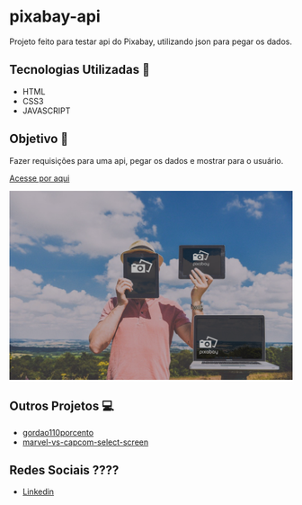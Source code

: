 # pixabay-api
Projeto feito para testar api do Pixabay, utilizando json para pegar os dados.

## Tecnologias Utilizadas 🚀

- HTML
- CSS3
- JAVASCRIPT

## Objetivo 🎯

Fazer requisições para uma api, pegar os dados e mostrar para o usuário.

<a href='https://marcos-sco.github.io/pixabay-api/'>Acesse por aqui</a>
<p align="left">
  <a href='https://marcos-sco.github.io/pixabay-api/'>
    <img src="https://github.com/Marcos-SCO/pixabay-api/blob/master/img/gallery.png?raw=true" width="700" title="batman">
  </a>
</p>

## Outros Projetos 💻

- [gordao110porcento](https://github.com/Marcos-SCO/gordao110porcento)
- [marvel-vs-capcom-select-screen](https://github.com/Marcos-SCO/Marvel-vs-Capcom-select-select-screen)

## Redes Sociais ????

- [Linkedin](https://www.linkedin.com/in/marcos-sco/)
